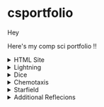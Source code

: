 # csportfolio

Hey

Here's my comp sci portfolio !!

<details><summary>HTML Site</summary>
SITE LINK:
  
  https://gertonsonc.github.io/testWeb/dogPage/index
  
  <details><summary>Reflection</summary>
  im gonna say the n word.
  </details>
</details>


<details><summary>Lightning</summary>
PROJECT LINK:

  https://gertonsonc.github.io/lightning2/
  
  <details><summary>Reflection</summary>
  im gonna say the n word.
  </details>
</details>


<details><summary>Dice</summary>
PROJECT LINK: 

  https://gertonsonc.github.io/dice/
  
  <details><summary>Reflection</summary>
  im gonna say the n word.
  </details>
</details>


<details><summary>Chemotaxis</summary>
PROJECT LINK: 
  
https://gertonsonc.github.io/chemotaxis4/ **DOES NOT WORK ONLINE**

<details><summary>Reflection</summary>
  im gonna say the n word.
  </details>
</details>


<details><summary>Starfield</summary>
PROJECT LINK: 

https://gertonsonc.github.io/starfield5/

<details><summary>Reflection</summary>
  im gonna say the n word.
  </details>
</details>


<details><summary>Additional Reflecions</summary>

This is some of the hardest code I've written this year. This is from **Chemotaxis**

```
  void draw()   
{ 
  if (startT==false){
    background(128);
    text("Click to start",216,377);
  }
  if (startT==true)
  {
    int passedTime = millis() - sec;
    int col1 = (int)Math.floor(Math.random()*106+150);
    int col2 = (int)Math.floor(Math.random()*106+150);
    int col3 = (int)Math.floor(Math.random()*106+150);
    del = 10;
    background(0);
    background(128);
    noLoop();
    for (int i=0; i<=14; i++)
    {
      org.show(ox[i], oy[i], col1, col2, col3);
    }
    org.move();
    for (int i=0; i<=14; i++)
    {
      if (ox[i]==mouseX && oy[i]==mouseY) {
        textSize(60);
        text("YOU LOSE!", 249, 377);
        endL=true;
      }
    }
    textSize(40);
    fill(255);
    text(time,100,100);
    text(pCount, 700, 50);
    rect(700,75,25,100);
    fill(128);
    rect(700,75,25,100-pCount);
    fill(col1, col2, col3);
    if (mouseButton==LEFT && pCount>0) {
      pCount--;
      del = 70;
    }
    if (passedTime > total){
      time--;
      sec=millis();
    }
    if (time==0){
      endW=true;
      text("YOU WIN!",265,379);
    }
    if (endL==false && endW==false) {
      delay(del);
      loop();
    }
  }
}
```
</details>
